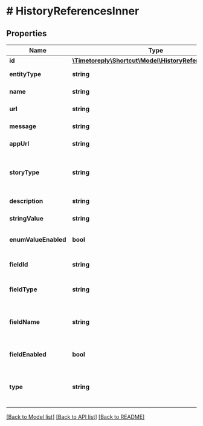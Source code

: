 # # HistoryReferencesInner

## Properties

Name | Type | Description | Notes
------------ | ------------- | ------------- | -------------
**id** | [**\Timetoreply\Shortcut\Model\HistoryReferenceBranchId**](HistoryReferenceBranchId.md) |  |
**entityType** | **string** | The type of entity referenced. |
**name** | **string** | The name of the entity referenced. |
**url** | **string** | The external URL for the Branch. |
**message** | **string** | The message from the Commit. |
**appUrl** | **string** | The application URL of the Story. |
**storyType** | **string** | If the referenced entity is a Story, either \&quot;bug\&quot;, \&quot;chore\&quot;, or \&quot;feature\&quot;. |
**description** | **string** | The description of the Story Task. |
**stringValue** | **string** | The custom-field enum value as a string. |
**enumValueEnabled** | **bool** | Whether or not the custom-field enum value is enabled. |
**fieldId** | **string** | The public-id of the parent custom-field of this enum value. |
**fieldType** | **string** | The type variety of the parent custom-field of this enum value. |
**fieldName** | **string** | The name as it is displayed to the user of the parent custom-field of this enum value. |
**fieldEnabled** | **bool** | Whether or not the custom-field is enabled. |
**type** | **string** | Either \&quot;backlog\&quot;, \&quot;unstarted\&quot;, \&quot;started\&quot;, or \&quot;done\&quot;. |

[[Back to Model list]](../../README.md#models) [[Back to API list]](../../README.md#endpoints) [[Back to README]](../../README.md)
